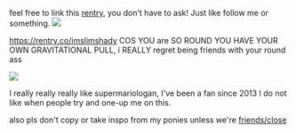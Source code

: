 feel free to link this [rentry](https://rentry.co/didinponytown
), you don't have to ask! Just like follow me or something. ![](https://64.media.tumblr.com/6133fcb8c1f023d891804a6be9dd7e9e/4149a1d35ab9816c-62/s75x75_c1/69b01498d6432c16ec0e2de5fc1b47d1d38d875e.gifv)

https://rentry.co/imslimshady COS YOU are SO ROUND YOU HAVE YOUR OWN GRAVITATIONAL PULL, i REALLY regret being friends with your round ass



![](https://i.imgur.com/SsMnTjQ.png)

I really really really like supermariologan, I've been a fan since 2013 I do not like when people try and one-up me on this.

also pls don't copy or take inspo from my ponies unless we're [friends/close](https://rentry.co/closefriendslist)
